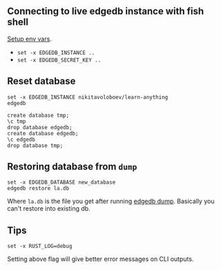 ## Connecting to live edgedb instance with fish shell

[Setup env vars](https://www.edgedb.com/docs/guides/cloud#deploying-your-application).

- `set -x EDGEDB_INSTANCE ..`
- `set -x EDGEDB_SECRET_KEY ..`

## Reset database

```
set -x EDGEDB_INSTANCE nikitavoloboev/learn-anything
edgedb

create database tmp;
\c tmp
drop database edgedb;
create database edgedb;
\c edgedb
drop database tmp;
```

## Restoring database from `dump`

```
set -x EDGEDB_DATABASE new_database
edgedb restore la.db
```

Where `la.db` is the file you get after running [edgedb dump](https://www.edgedb.com/docs/cli/edgedb_dump). Basically you can't restore into existing db.

## Tips

```
set -x RUST_LOG=debug
```

Setting above flag will give better error messages on CLI outputs.
